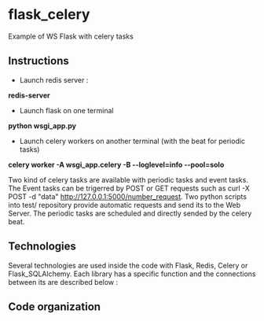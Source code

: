 # flask_celery

Example of WS Flask with celery tasks

## Instructions

* Launch redis server :

**redis-server**

* Launch flask on one terminal

**python wsgi_app.py** 

* Launch celery workers on another terminal (with the beat for periodic tasks)

**celery worker -A wsgi_app.celery -B --loglevel=info --pool=solo**


Two kind of celery tasks are available with periodic tasks and event tasks. The Event tasks can be trigerred by POST or GET requests such as curl -X POST -d "data" http://127.0.0.1:5000/number_request. Two python scripts into test/ repository provide automatic requests and send its to the Web Server. The periodic tasks are scheduled and directly sended by the celery beat.

## Technologies

Several technologies are used inside the code with Flask, Redis, Celery or Flask_SQLAlchemy. Each library has a specific function and the connections between its are described below :


## Code organization



